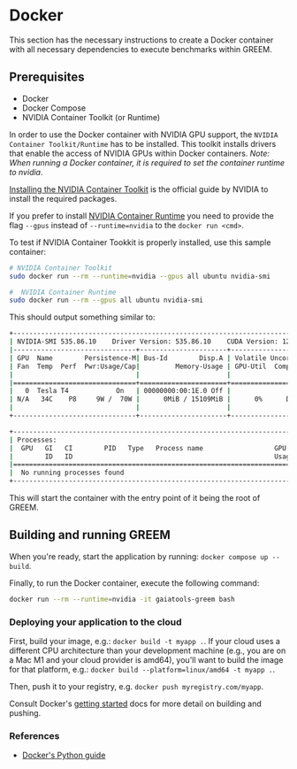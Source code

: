 # Docker

This section has the necessary instructions to create a Docker container with all necessary dependencies to execute benchmarks within GREEM.

## Prerequisites

- Docker
- Docker Compose
- NVIDIA Container Toolkit (or Runtime)

In order to use the Docker container with NVIDIA GPU support, the `NVIDIA Container Toolkit/Runtime` has to be installed.
This toolkit installs drivers that enable the access of NVIDIA GPUs within Docker containers.
*Note: When running a Docker container, it is required to set the container runtime to nvidia*.

[Installing the NVIDIA Container Toolkit](https://docs.nvidia.com/datacenter/cloud-native/container-toolkit/1.14.4/install-guide.html) is the official guide by NVIDIA to install the required packages.

If you prefer to install [NVIDIA Container Runtime](https://docs.docker.com/config/containers/resource_constraints/#gpu) you need to provide the flag `--gpus` instead of `--runtime=nvidia` to the `docker run <cmd>`.

To test if NVIDIA Container Tookkit is properly installed, use this sample container:

 ```bash
# NVIDIA Container Toolkit  
sudo docker run --rm --runtime=nvidia --gpus all ubuntu nvidia-smi

#  NVIDIA Container Runtime
sudo docker run --rm --gpus all ubuntu nvidia-smi
 ```

This should output something similar to:

```bash
+-----------------------------------------------------------------------------+
| NVIDIA-SMI 535.86.10    Driver Version: 535.86.10    CUDA Version: 12.2     |
|-------------------------------+----------------------+----------------------+
| GPU  Name        Persistence-M| Bus-Id        Disp.A | Volatile Uncorr. ECC |
| Fan  Temp  Perf  Pwr:Usage/Cap|         Memory-Usage | GPU-Util  Compute M. |
|                               |                      |               MIG M. |
|===============================+======================+======================|
|   0  Tesla T4            On   | 00000000:00:1E.0 Off |                    0 |
| N/A   34C    P8     9W /  70W |      0MiB / 15109MiB |      0%      Default |
|                               |                      |                  N/A |
+-------------------------------+----------------------+----------------------+

+-----------------------------------------------------------------------------+
| Processes:                                                                  |
|  GPU   GI   CI        PID   Type   Process name                  GPU Memory |
|        ID   ID                                                   Usage      |
|=============================================================================|
|  No running processes found                                                 |
+-----------------------------------------------------------------------------+
```

This will start the container with the entry point of it being the root of GREEM.

## Building and running GREEM

When you're ready, start the application by running:
`docker compose up --build`.

Finally, to run the Docker container, execute the following command:

```bash
docker run --rm --runtime=nvidia -it gaiatools-greem bash
```

### Deploying your application to the cloud

First, build your image, e.g.: `docker build -t myapp .`.
If your cloud uses a different CPU architecture than your development
machine (e.g., you are on a Mac M1 and your cloud provider is amd64),
you'll want to build the image for that platform, e.g.:
`docker build --platform=linux/amd64 -t myapp .`.

Then, push it to your registry, e.g. `docker push myregistry.com/myapp`.

Consult Docker's [getting started](https://docs.docker.com/go/get-started-sharing/)
docs for more detail on building and pushing.

### References

- [Docker's Python guide](https://docs.docker.com/language/python/)

